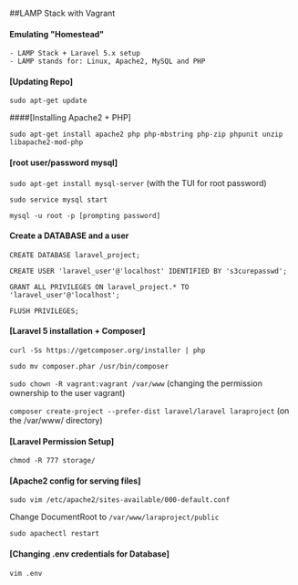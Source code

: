 ##LAMP Stack with Vagrant

#### Emulating "Homestead"

    - LAMP Stack + Laravel 5.x setup
    - LAMP stands for: Linux, Apache2, MySQL and PHP

#### [Updating Repo]

  `sudo apt-get update`

####[Installing Apache2 + PHP]

  `sudo apt-get install apache2 php php-mbstring php-zip phpunit unzip libapache2-mod-php`

#### [root user/password mysql]

  `sudo apt-get install mysql-server` (with the TUI for root password)

  `sudo service mysql start`

  `mysql -u root -p [prompting password]`


#### Create a DATABASE and a user

  `CREATE DATABASE laravel_project;`

  `CREATE USER 'laravel_user'@'localhost' IDENTIFIED BY 's3curepasswd';`

  `GRANT ALL PRIVILEGES ON laravel_project.* TO 'laravel_user'@'localhost';`

  `FLUSH PRIVILEGES;`


#### [Laravel 5 installation + Composer]

  `curl -Ss https://getcomposer.org/installer | php`

  `sudo mv composer.phar /usr/bin/composer`

  `sudo chown -R vagrant:vagrant /var/www` (changing the permission ownership to the user vagrant)

  `composer create-project --prefer-dist laravel/laravel laraproject` (on the /var/www/ directory)


#### [Laravel Permission Setup]

  `chmod -R 777 storage/`

#### [Apache2 config for serving files]

  `sudo vim /etc/apache2/sites-available/000-default.conf`

  Change DocumentRoot to `/var/www/laraproject/public`

  `sudo apachectl restart`

#### [Changing .env credentials for Database]

  `vim .env`
